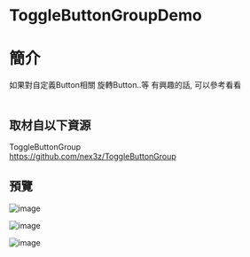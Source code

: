 # ToggleButtonGroupDemo

簡介
==================================
如果對自定義Button相關 旋轉Button..等 有興趣的話, 可以參考看看                                   

取材自以下資源
--------
ToggleButtonGroup                                   
https://github.com/nex3z/ToggleButtonGroup                                  
                              
預覽
--------
![image](https://i.imgur.com/sHTq5TX.png)                                      

![image](https://i.imgur.com/BpCzC6k.png)                                      

![image](https://i.imgur.com/bRsXBKl.png)

